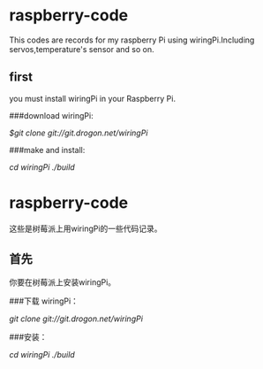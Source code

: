 # raspberry-code
  This codes are records for my raspberry Pi using wiringPi.Including servos,temperature's sensor and so on.

## first 

you must install wiringPi in your Raspberry Pi.

###download wiringPi:

*$git clone git://git.drogon.net/wiringPi*

###make and install: 

*cd wiringPi*
*./build*




# raspberry-code
这些是树莓派上用wiringPi的一些代码记录。

## 首先

你要在树莓派上安装wiringPi。

###下载 wiringPi：

  *git clone git://git.drogon.net/wiringPi*

###安装：

  *cd wiringPi*
  *./build*
